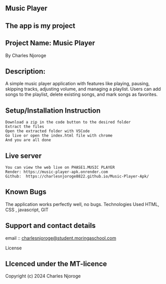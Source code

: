 ## Music Player
## The app is my project
## Project Name: Music Player
By Charles Njoroge

## Description:
A simple music player application with features like playing, pausing, skipping tracks, adjusting volume, and managing a playlist. Users can add songs to the playlist, delete existing songs, and mark songs as favorites.

## Setup/Installation Instruction

    Download a zip in the code button to the desired folder
    Extract the files
    Open the extracted folder with VSCode
    Go live or open the index.html file with chrome
    And you are all done

## Live server
    You can view the web live on PHASE1.MUSIC PLAYER
    Render: https://music-player-apk.onrender.com
    Github:  https://charlesnjoroge8822.github.io/Music-Player-Apk/

## Known Bugs

The application works perfectly well, no bugs.
    Technologies Used
    HTML, CSS , javascript, GIT

## Support and contact details

email :: charlesnjoroge@student.moringaschool.com

License

## LIcenced under the MT-licence

Copyright (c) 2024 Charles Njoroge




